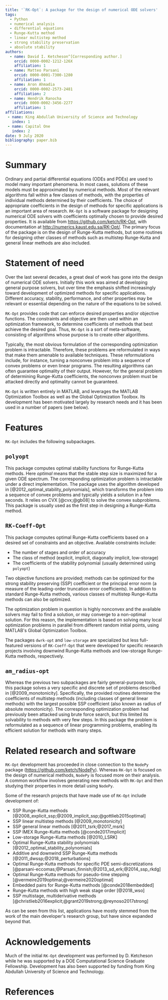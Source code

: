 ```yaml
---
title: '`RK-Opt`: A package for the design of numerical ODE solvers'
tags:
  - Python
  - numerical analysis
  - differential equations
  - Runge-Kutta method
  - linear multistep method
  - strong stability preservation
  - absolute stability
authors:
  - name: David I. Ketcheson^[Corresponding author.]
    orcid: 0000-0002-1212-126X
    affiliation: 1
  - name: Matteo Parsani
    orcid: 0000-0001-7300-1280
    affiliation: 1
  - name: Aron Ahmadia
    orcid: 0000-0002-2573-2481
    affiliation: 2
  - name: Hendrik Ranocha
    orcid: 0000-0002-3456-2277
    affiliation: 1
affiliations:
 - name: King Abdullah University of Science and Technology
   index: 1
 - name: Capital One
   index: 2
date: 9 July 2020
bibliography: paper.bib
---
```


# Summary

Ordinary and partial differential equations (ODEs and PDEs) are used to model
many important phenomena.  In most cases, solutions of these models must be
approximated by numerical methods.  Most of the relevant algorithms fall within
a few classes of methods, with the properties of individual methods determined
by their coefficients.  The choice of appropriate coefficients in the design of
methods for specific applications is an important area of research.
`RK-Opt` is a software package for designing numerical ODE solvers with
coefficients optimally chosen to provide desired properties.
It is available from https://github.com/ketch/RK-Opt, with documentation
at http://numerics.kaust.edu.sa/RK-Opt/.
The primary focus of the package is on the design of Runge-Kutta methods, but
some routines for designing other classes of methods such as multistep
Runge-Kutta and general linear methods are also included.

# Statement of need

Over the last several decades, a great deal of work has gone into the design
of numerical ODE solvers.  Initially this work was aimed at developing general
purpose solvers, but over time the emphasis shifted increasingly toward
development of optimized methods for specific applications.  Different
accuracy, stability, performance, and other properties may be relevant or
essential depending on the nature of the equations to be solved.

`RK-Opt` provides code that can enforce desired properties and/or objective
functions.  The constraints and objective are then used within an optimization
framework, to determine coefficients of methods that best achieve the desired
goal.  Thus, `RK-Opt` is a sort of meta-software, consisting of algorithms whose
purpose is to create other algorithms.

Typically, the most obvious formulation of the corresponding
optimization problem is intractable.  Therefore, these problems
are reformulated in ways that make them amenable to available techniques.
These reformulations include, for instance, turning a nonconvex problem into
a sequence of convex problems or even linear programs.  The resulting algorithms
can often guarantee optimality of their output.  However, for the
general problem of determining Runge-Kutta coefficients, the nonconvex problem
must be attacked directly and optimality cannot be guaranteed.

`RK-Opt` is written entirely in MATLAB, and leverages the MATLAB Optimization
Toolbox as well as the Global Optimization Toolbox.
Its development has been motivated largely by research needs and
it has been used in a number of papers (see below).

# Features

`RK-Opt` includes the following subpackages.

## `polyopt`

This package computes optimal stability functions for Runge-Kutta methods.
Here *optimal* means that the stable step size is maximized for a given ODE
spectrum.  The corresponding optimization problem is intractable under a
direct implementation.  The package uses the algorithm developed in
[@2012_optimal_stability_polynomials], which transforms the problem into a
sequence of convex problems and typically yields a solution in a few seconds.
It relies on CVX [@cvx;@gb08] to solve the convex subproblems.
This package is usually used as the first step in designing a
Runge-Kutta method.

## `RK-Coeff-Opt`

This package computes optimal Runge-Kutta coefficients based on a desired
set of constraints and an objective.  Available constraints include:

 - The number of stages and order of accuracy
 - The class of method (explicit, implicit, diagonally implicit, low-storage)
 - The coefficients of the stability polynomial (usually determined using `polyopt`)

Two objective functions are provided; methods can be optimized for the
strong stability preserving (SSP) coefficient or the principal error norm
(a measure of the leading-order truncation error coefficients).
In addition to standard Runge-Kutta methods, various classes of multistep
Runge-Kutta methods can also be optimized.

The optimization problem in question is highly nonconvex and the available
solvers may fail to find a solution, or may converge to a non-optimal solution.
For this reason, the implementation is based on solving many local optimization
problems in parallel from different random initial points, using MATLAB's Global
Optimization Toolbox.

The packages `dwrk-opt` and `low-storage` are specialized but less full-featured
versions of `RK-Coeff-Opt` that were developed for specific research projects
involving downwind Runge-Kutta methods and low-storage Runge-Kutta methods, respectively.

## `am_radius-opt`

Whereas the previous two subpackages are fairly general-purpose tools,
this package solves a very specific and discrete set of problems described in
[@2009_monotonicity].  Specifically, the provided routines determine the coefficients of
multistep methods (including classes of general linear methods) with the
largest possible SSP coefficient (also known
as radius of absolute monotonicity).  The corresponding optimization problem
had previously been attacked using brute force search, but this limited
its solvability to methods with very few steps.  In this package the
problem is reformulated as a sequence of linear programming problems,
enabling its efficient solution for methods with many steps.


# Related research and software

`RK-Opt` development has proceeded in close connection to the `NodePy` package (https://github.com/ketch/NodePy).
Whereas `RK-Opt` is focused on the design of numerical methods, `NodePy` is focused
more on their analysis.  A common workflow involves generating new methods with
`RK-Opt` and then studying their properties in more detail using `NodePy`.

Some of the research projects that have made use of `RK-Opt` include development of:

 - SSP Runge-Kutta methods
   [@2008_explicit_ssp;@2009_implicit_ssp;@gottlieb2015optimal]
 - SSP linear multistep methods [@2009_monotonicity]
 - SSP general linear methods [@2011_tsrk;@2017_msrk]
 - SSP IMEX Runge-Kutta methods [@conde2017implicit]
 - Low-storage Runge-Kutta methods [@2010_LSRK]
 - Optimal Runge-Kutta stability polynomials [@2012_optimal_stability_polynomials]
 - Additive and downwind SSP Runge-Kutta methods [@2011_dwssp;@2018_perturbations]
 - Optimal Runge-Kutta methods for specific PDE semi-discretizations [@parsani-eccomas;@Parsani_finnish;@2013_sd_erk;@2014_ssp_rkdg]
 - Optimal Runge-Kutta methods for pseudo-time stepping [@vermeire2019optimal;@vermeire2020optimal]
 - Embedded pairs for Runge-Kutta methods [@conde2018embedded]
 - Runge-Kutta methods with high weak stage order [@2018_wso]
 - SSP multistage, multiderivative methods [@christlieb2016explicit;@grant2019strong;@reynoso2017strong]

As can be seen from this list, applications have mostly stemmed from the
work of the main developer's research group, but have since expanded
beyond that.

# Acknowledgements

Much of the initial `RK-Opt` development was performed by D. Ketcheson while
he was supported by a DOE Computational Science Graduate Fellowship.  Development
has also been supported by funding from King Abdullah University of Science and Technology.

# References
